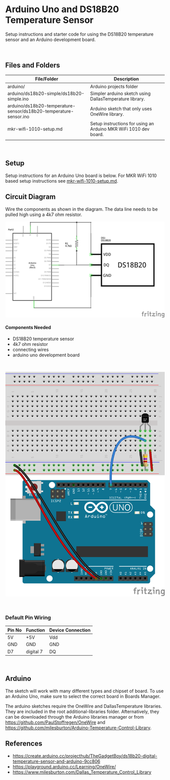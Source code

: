 # Arduino Uno and DS18B20 Temperature Sensor

Setup instructions and starter code for using the DS18B20 temperature sensor and an Arduino development board.

<br>

## Files and Folders

| File/Folder | Description |
|--- | --- |
| arduino/ | Arduino projects folder |
| arduino/ds18b20-simple/ds18b20-simple.ino | Simpler arduino sketch using DallasTemperature library. |
| arduino/ds18b20-temperature-sensor/ds18b20-temperature-sensor.ino | Arduino sketch that only uses OneWire library. |
| mkr-wifi-1010-setup.md | Setup instructions for using an Arduino MKR WiFi 1010 dev board. |
|  |  |

<br>

## Setup

Setup instructions for an Arduino Uno board is below. For MKR WiFi 1010 based setup instructions see [mkr-wifi-1010-setup.md](mkr-wifi-1010-setup.md).

## Circuit Diagram
Wire the components as shown in the diagram. The data line needs to be pulled high using a 4k7 ohm resistor.

![circuit diagram](assets/uno-ds18b20-temp-sensor-circuit-diagram_schem.png)

#### Components Needed
* DS18B20 temperature sensor
* 4k7 ohm resistor
* connecting wires
* arduino uno development board


<br />

![breadboard diagram](assets/uno-ds18b20-temp-sensor-circuit-diagram_bb.png)

<br />

### Default Pin Wiring

| Pin No | Function | Device Connection |
| --- | --- | --- |
| 5V | +5V | Vdd |
| GND | GND | GND |
| D7 | digital 7 | DQ |

<!-- todo: pin diagram for uno ![pin diagram](assets/wemos-d1-mini-pinout.png) -->

<br>

## Arduino

The sketch will work with many different types and chipset of board. To use an Arduino Uno, make sure to select the correct board in Boards Manager.

The arduino sketches require the OneWire and DallasTemperature libraries. They are included in the root additional-libraries folder. Afternatively, they can be downloaded through the Arduino libraries manager or from https://github.com/PaulStoffregen/OneWire and https://github.com/milesburton/Arduino-Temperature-Control-Library.


## References

* https://create.arduino.cc/projecthub/TheGadgetBoy/ds18b20-digital-temperature-sensor-and-arduino-9cc806
* https://playground.arduino.cc/Learning/OneWire/
* https://www.milesburton.com/Dallas_Temperature_Control_Library
